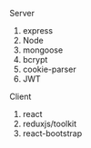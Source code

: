 Server
1. express
2. Node
3. mongoose
4. bcrypt
5. cookie-parser
6. JWT

Client
1. react
2. reduxjs/toolkit
3. react-bootstrap
